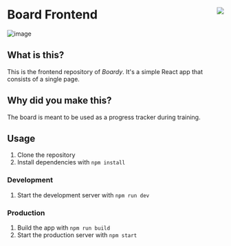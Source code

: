# Board Frontend <a target="_blank" href="https://kounter.tk"><img align="right" src="https://t.ly/Cq_c" /></a>

![image](https://user-images.githubusercontent.com/36763164/207388796-68673d05-d91a-473a-b5d6-327a0487c2f5.png)
## What is this?

This is the frontend repository of _Boardy_. It's a simple React app that consists of a single page.

## Why did you make this?

The board is meant to be used as a progress tracker during training.

## Usage

1. Clone the repository
1. Install dependencies with `npm install`

### Development

1. Start the development server with `npm run dev`

### Production

1. Build the app with `npm run build`
1. Start the production server with `npm start`
